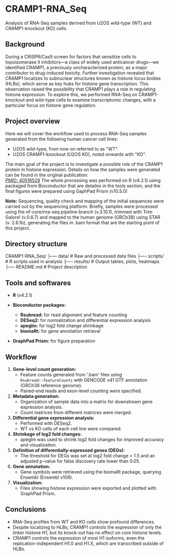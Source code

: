 # CRAMP1-RNA_Seq

Analysis of RNA-Seq samples derived from U2OS wild-type (WT) and CRAMP1-knockout (KO) cells.

## Background

During a CRISPR/Cas9 screen for factors that sensitize cells to topoisomerase II inhibitors—a class of widely used anticancer drugs—we identified CRAMP1, a previously uncharacterized protein, as a major contributor to drug-induced toxicity.
Further investigation revealed that CRAMP1 localizes to subnuclear structures known as histone locus bodies (HLBs), which serve as key hubs for histone gene transcription. This observation raised the possibility that CRAMP1 plays a role in regulating histone expression. To explore this, we performed RNA-Seq on CRAMP1-knockout and wild-type cells to examine transcriptomic changes, with a particular focus on histone gene regulation.

## Project overview

Here we will cover the workflow used to process RNA-Seq samples generated from the following human cancer cell lines:

- U2OS wild-type, from now on referred to as "WT".
- U2OS CRAMP1-knockout (U2OS KO), noted onwards with "KO".

The main goal of the project is to investigate a possible role of the CRAMP1 protein in histone expression.
Details on how the samples were generated can be found in the original publication:  
[PMID: 40516529](https://pubmed.ncbi.nlm.nih.gov/40516529/)
The whole processing was performed on R (v4.2.1) using packaged from Bioconductor that are detailes in the tools section, and the final figures were prepared using GaphPad Prism (v10.5.0)

**Note:** Sequencing, quality check and mapping of the initial sequences were carried out by the sequencing platform. Briefly, samples were processed using the nf-core/rna-seq pipeline branch (v.3.10.1), trimmed with Trim Galore! (v.0.6.7) and mapped to the human genome (GRCh38) using STAR (v. 2.6.1b), generating the files in .bam format that are the starting point of this project.

## Directory structure

CRAMP1-RNA_Seq/
├── data/ # Raw and processed data files
├── scripts/ # R scripts used in analysis
├── results/ # Output tables, plots, heatmaps
├── README.md # Project description

## Tools and softwares
- **R** (v4.2.1)

- **Bioconductor packages:**
  
  - **Rsubread:** for read alignment and feature counting  
  - **DESeq2:** for normalization and differential expression analysis  
  - **apeglm:** for log2 fold change shrinkage  
  - **biomaRt:** for gene annotation retrieval  

- **GraphPad Prism:** for figure preparation

## Workflow

1. **Gene-level count generation:**
   - Feature counts generated from '.bam' files using `Rsubread::featureCounts` with GENCODE v41 GTF annotation (GRCh38 reference genome).
   - Paired-end reads and exon-level counting were specified.
2. **Metadata generation:**
   - Organization of sample data into a matrix for downstream gene expression analysis.
   - Count matrices from different matrices were merged.
3. **Differential gene expression analysis:**
   - Performed with DESeq2.
   - WT vs KO cells of each cell line were compared. 
4. **Shrinkage of log2 fold changes:**
   - apeglm was used to shrink log2 fold changes for improved accuracy and visualization.
5. **Definition of differentially-expressed genes (DEGs):**
    - The threshold for DEGs was set at log2 fold change > 1.5 and an adjusted p-value for false discovery rate lower than 0.05.
6. **Gene annotation:**
    - Gene symbols were retrieved using the biomaRt package, querying Ensembl (Ensembl v106).
7. **Visualization:**
    - Files showing histone expression were exported and plotted with GraphPad Prism.

## Conclusions

- RNA-Seq profiles from WT and KO cells show profound differences.
- Despite localizing to HLBs, CRAMP1 controls the expression of only the linker histone H1, but its knock-out has no effect on core histone levels.
- CRAMP1 controls the expression of most H1 isoforms, even the replication-independent H1.0 and H1.X, which are transcribed outside of HLBs.

